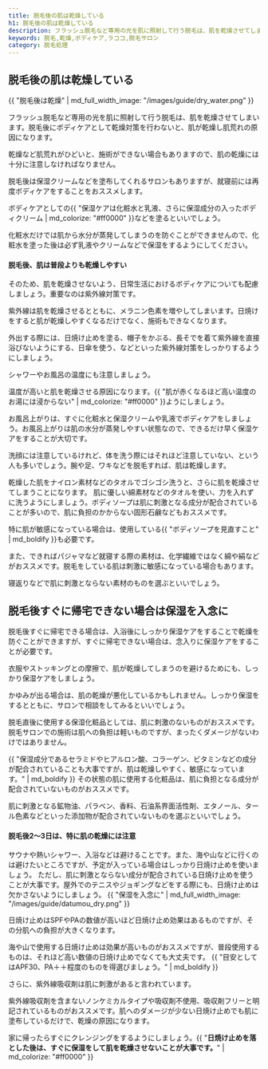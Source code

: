 ```yaml
---
title: 脱毛後の肌は乾燥している
h1: 脱毛後の肌は乾燥している
description: フラッシュ脱毛など専用の光を肌に照射して行う脱毛は、肌を乾燥させてしまいます。脱毛後にボディケアとして乾燥対策を行わないと、肌が乾燥し肌荒れの原因になります。
keywords: 脱毛,乾燥,ボディケア,ラココ,脱毛サロン
category: 脱毛処理
---
```


## 脱毛後の肌は乾燥している
{{ "脱毛後は乾燥" | md_full_width_image: "/images/guide/dry_water.png" }}

フラッシュ脱毛など専用の光を肌に照射して行う脱毛は、肌を乾燥させてしまいます。脱毛後にボディケアとして乾燥対策を行わないと、肌が乾燥し肌荒れの原因になります。

乾燥など肌荒れがひどいと、施術ができない場合もありますので、肌の乾燥には十分に注意しなければなりません。

脱毛後は保湿クリームなどを塗布してくれるサロンもありますが、就寝前には再度ボディケアをすることをおススメします。

ボディケアとしての{{ "保湿ケアは化粧水と乳液、さらに保湿成分の入ったボディクリーム | md_colorize: "#ff0000" }}などを塗るといいでしょう。

化粧水だけでは肌から水分が蒸発してしまうのを防ぐことができませんので、化粧水を塗った後は必ず乳液やクリームなどで保湿をするようにしてください。

#### 脱毛後、肌は普段よりも乾燥しやすい
そのため、肌を乾燥させないよう、日常生活におけるボディケアについても配慮しましょう。重要なのは紫外線対策です。

紫外線は肌を乾燥させるとともに、メラニン色素を増やしてしまいます。日焼けをすると肌が乾燥しやすくなるだけでなく、施術もできなくなります。

外出する際には、日焼け止めを塗る、帽子をかぶる、長そでを着て紫外線を直接浴びないようにする、日傘を使う、などといった紫外線対策をしっかりするようにしましょう。

シャワーやお風呂の温度にも注意しましょう。

温度が高いと肌を乾燥させる原因になります。{{ "肌が赤くなるほど高い温度のお湯には浸からない" | md_colorize: "#ff0000" }}ようにしましょう。

お風呂上がりは、すぐに化粧水と保湿クリームや乳液でボディケアをしましょう。お風呂上がりは肌の水分が蒸発しやすい状態なので、できるだけ早く保湿ケアをすることが大切です。

洗顔には注意しているけれど、体を洗う際にはそれほど注意していない、という人も多いでしょう。腕や足、ワキなどを脱毛すれば、肌は乾燥します。

乾燥した肌をナイロン素材などのタオルでゴシゴシ洗うと、さらに肌を乾燥させてしまうことになります。
肌に優しい綿素材などのタオルを使い、力を入れずに洗うようにしましょう。ボディソープは肌に刺激となる成分が配合されていることが多いので、肌に負担のかからない固形石鹸などもおススメです。

特に肌が敏感になっている場合は、使用している{{ "ボディソープを見直すこと" | md_boldify }}も必要です。

また、できればパジャマなど就寝する際の素材は、化学繊維ではなく綿や絹などがおススメです。脱毛をしている肌は刺激に敏感になっている場合もあります。

寝返りなどで肌に刺激とならない素材のものを選ぶといいでしょう。

## 脱毛後すぐに帰宅できない場合は保湿を入念に


脱毛後すぐに帰宅できる場合は、入浴後にしっかり保湿ケアをすることで乾燥を防ぐことができますが、すぐに帰宅できない場合は、念入りに保湿ケアをすることが必要です。

衣服やストッキングとの摩擦で、肌が乾燥してしまうのを避けるためにも、しっかり保湿ケアをしましょう。

かゆみが出る場合は、肌の乾燥が悪化しているかもしれません。しっかり保湿をするとともに、サロンで相談をしてみるといいでしょう。

脱毛直後に使用する保湿化粧品としては、肌に刺激のないものがおススメです。脱毛サロンでの施術は肌への負担は軽いものですが、まったくダメージがないわけではありません。

{{ "保湿成分であるセラミドやヒアルロン酸、コラーゲン、ビタミンなどの成分が配合されていることも大事ですが、肌は乾燥しやすく、敏感になっています。" | md_boldify }}
その状態の肌に使用する化粧品は、肌に負担となる成分が配合されていないものがおススメです。

肌に刺激となる鉱物油、パラベン、香料、石油系界面活性剤、エタノール、タール色素などといった添加物が配合されていないものを選ぶといいでしょう。

#### 脱毛後2～3日は、特に肌の乾燥には注意
サウナや熱いシャワー、入浴などは避けることです。また、海や山などに行くのは避けたいところですが、予定が入っている場合はしっかり日焼け止めを使いましょう。
ただし、肌に刺激とならない成分が配合されている日焼け止めを使うことが大事です。屋外でのテニスやジョギングなどをする際にも、日焼け止めは欠かさないようにしましょう。
{{ "保湿を入念に" | md_full_width_image: "/images/guide/datumou_dry.png" }}

日焼け止めはSPFやPAの数値が高いほど日焼け止め効果はあるものですが、その分肌への負担が大きくなります。

海や山で使用する日焼け止めは効果が高いものがおススメですが、普段使用するものは、それほど高い数値の日焼け止めでなくても大丈夫です。
{{ "目安としてはAPF30、PA＋＋程度のものを得選びましょう。" | md_boldify }}

さらに、紫外線吸収剤は肌に刺激があると言われています。

紫外線吸収剤を含まないノンケミカルタイプや吸収剤不使用、吸収剤フリーと明記されているものがおススメです。肌へのダメージが少ない日焼け止めでも肌に塗布しているだけで、乾燥の原因になります。

家に帰ったらすぐにクレンジングをするようにしましょう。{{ "**日焼け止めを落とした後は、すぐに保湿をして肌を乾燥させないことが大事です。**" | md_colorize: "#ff0000" }}


